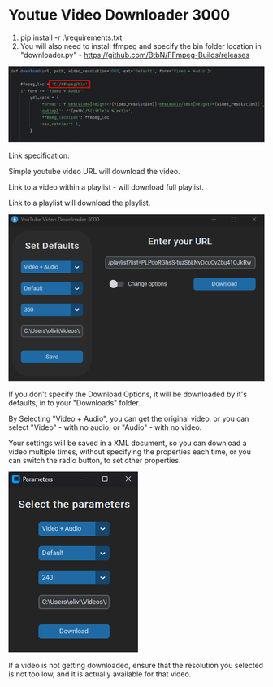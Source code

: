 # Youtue Video Downloader 3000

1. pip install -r .\requirements.txt
2. You will also need to install ffmpeg and specify the bin folder location in "downloader.py" - https://github.com/BtbN/FFmpeg-Builds/releases

![img.png](assets/img_2.png)

Link specification: 

Simple youtube video URL will download the video.

Link to a video within a playlist - will download full playlist.

Link to a playlist will download the playlist.

![img.png](assets/img.png)

If you don't specify the Download Options, it will be downloaded by it's defaults, in to your "Downloads" folder.

By Selecting "Video + Audio", you can get the original video, or you can select "Video" - with no audio, or "Audio" - with no video.

Your settings will be saved in a XML document, so you can download a video multiple times, without specifying the properties each time, or you can switch the radio button, to set other properties.

![img.png](assets/img_1.png)

If a video is not getting downloaded, ensure that the resolution you selected is not too low, and it is actually available for that video.